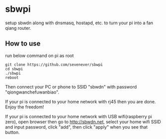 # sbwpi

setup sbwdn along with dnsmasq, hostapd, etc. to turn your pi into a fan qiang router.

## How to use
run below command on pi as root
```
git clone https://github.com/sevenever/sbwpi
cd sbwpi
./sbwpi
reboot
```
Then connect your PC or phone to SSID "sbwdn" with password "qiongwanchefuwanbiao".

If your pi is connected to your home network with rj45 then you are done. Enjoy the freedom!

If your pi is connected to your home network with USB wifi(raspberry pi zero), open browser then go to http://sbwdn.net, select your home wifi SSID and input password, click "add", then click "apply" when you see that button.
